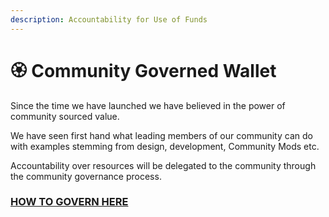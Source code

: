 ```yaml
---
description: Accountability for Use of Funds
---
```


# 🏵 Community Governed Wallet

Since the time we have launched we have believed in the power of community sourced value.&#x20;

We have seen first hand what leading members of our community can do with examples stemming from design, development, Community Mods etc.&#x20;

Accountability over resources will be delegated to the community through the community governance process.&#x20;

### [HOW TO GOVERN HERE](../../tokenomics-and-governance/governance.md)
